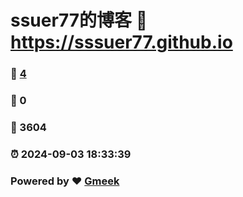 # ssuer77的博客 :link: https://sssuer77.github.io 
### :page_facing_up: [4](https://sssuer77.github.io/tag.html) 
### :speech_balloon: 0 
### :hibiscus: 3604 
### :alarm_clock: 2024-09-03 18:33:39 
### Powered by :heart: [Gmeek](https://github.com/Meekdai/Gmeek)
